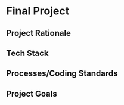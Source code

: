 # Final Project

## Project Rationale

## Tech Stack

## Processes/Coding Standards

## Project Goals

